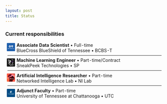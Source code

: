 ```yaml
---
layout: post
title: Status
---
```


### Current responsibilities
<div class="message">
  
  <table style="border-collapse: collapse; margin: 0; background: transparent; width: 100%; border: 0; padding: 0;">
    <tbody style="border: 0; margin: 0; padding: 0;">
      <tr style="border: 0; margin: 0; padding: 0;">
        <td style="border: 0; margin: 0; padding: 0; vertical-align: middle; text-align: center; width: 36px; background: transparent;"><img src="media/bcbst.png" height="26" style="margin: 0;"></td>
        <td style="border: 0; margin: 0; padding: 0; vertical-align: middle; background: transparent;">
            <span class="flavor" style="border: 0; margin: 0; padding: 0;"><b>Associate Data Scientist</b> • Full-time</span><br>
            <span class="datet" style="border: 0; margin: 0; padding: 0;">BlueCross BlueShield of Tennessee • BCBS-T</span>
        </td>
      </tr>
    </tbody>
  </table>

  <hr style="margin:0.42rem">

  <table style="border-collapse: collapse; margin: 0; background: transparent; width: 100%; border: 0; padding: 0;">
  <tbody style="border: 0; margin: 0; padding: 0;">
    <tr style="border: 0; margin: 0; padding: 0;">
      <td style="border: 0; margin: 0; padding: 0; vertical-align: middle; text-align: center; width: 36px; background: transparent;"><img src="media/sp1.png" height="26" style="margin: 0;"></td>
      <td style="border: 0; margin: 0; padding: 0; vertical-align: middle; background: transparent;">
          <span class="flavor" style="border: 0; margin: 0; padding: 0;"><b>Machine Learning Engineer</b> • Part-time/Contract</span><br>
          <span class="datet" style="border: 0; margin: 0; padding: 0;">SneakPeek Technologies • SP</span>
      </td>
    </tr>
  </tbody>
</table>

  <hr style="margin:0.42rem">

  <table style="border-collapse: collapse; margin: 0; background: transparent; width: 100%; border: 0; padding: 0;">
  <tbody style="border: 0; margin: 0; padding: 0;">
    <tr style="border: 0; margin: 0; padding: 0;">
      <td style="border: 0; margin: 0; padding: 0; vertical-align: middle; text-align: center; width: 36px; background: transparent;"><img src="media/nilab.png" height="26" style="margin: 0;"></td>
      <td style="border: 0; margin: 0; padding: 0; vertical-align: middle; background: transparent;">
          <span class="flavor" style="border: 0; margin: 0; padding: 0;"><b>Artificial Intelligence Researcher</b> • Part-time</span><br>
          <span class="datet" style="border: 0; margin: 0; padding: 0;">Networked Intelligence Lab • NI Lab</span>
      </td>
    </tr>
  </tbody>
</table>

  <hr style="margin:0.42rem">

  <table style="border-collapse: collapse; margin: 0; background: transparent; width: 100%; border: 0; padding: 0;">
  <tbody style="border: 0; margin: 0; padding: 0;">
    <tr style="border: 0; margin: 0; padding: 0;">
      <td style="border: 0; margin: 0; padding: 0; vertical-align: middle; text-align: center; width: 36px; background: transparent;"><img src="media/utc.png" height="26" style="margin: 0;"></td>
      <td style="border: 0; margin: 0; padding: 0; vertical-align: middle; background: transparent;">
          <span class="flavor" style="border: 0; margin: 0; padding: 0;"><b>Adjunct Faculty</b> • Part-time</span><br>
          <span class="datet" style="border: 0; margin: 0; padding: 0;">University of Tennessee at Chattanooga • UTC</span>
      </td>
    </tr>
  </tbody>
</table>
</div>

<!-- 
  <hr style="margin:0.42rem">
  
  <span class="flavor"><img src="media/bcbst.png" height="11" style="display: inline; margin: 0rem"> <b>Associate Data Scientist</b> • Full-time</span><br>
  <span class="datet">BlueCross BlueShield of Tennessee • BCBS-T</span>
      
  <hr style="margin:0.42rem">
  
  <span class="flavor"><img src="media/sp1.png" height="11" style="display: inline; margin: 0rem"> <b>Machine Learning Engineer</b> • Part-time/Contract</span><br>
  <span class="datet">SneakPeek Technologies • SP</span>
      
  <hr style="margin:0.42rem">

  <span class="flavor"><img src="media/nilab.png" height="11" style="display: inline; margin: 0rem"> <b>Artificial Intelligence Researcher</b> • Part-time</span><br>
  <span class="datet">Networked Intelligence Lab • NI Lab</span>
      
  <hr style="margin:0.42rem">

  <span class="flavor"><img src="media/bcbst.png" height="11" style="display: inline; margin: 0rem"> <b>Adjunct Faculty</b> • Part-time</span><br>
  <span class="datet">University of Tennessee at Chattanooga • UTC</span>
-->
